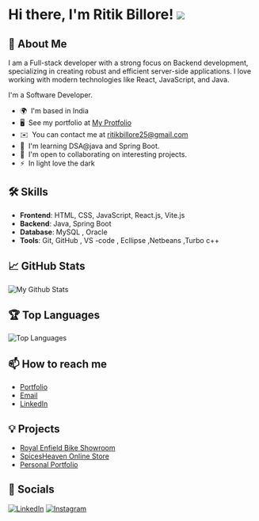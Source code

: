 # Hi there, I'm Ritik Billore! ![](https://user-images.githubusercontent.com/18350557/176309783-0785949b-9127-417c-8b55-ab5a4333674e.gif)

## 🚀 About Me
I am a Full-stack developer with a strong focus on Backend development, specializing in creating robust and efficient server-side applications. I love working with modern technologies like React, JavaScript, and Java.

I'm a Software Developer.

* 🌍  I'm based in India
* 🖥️  See my portfolio at [My Protfolio](https://www.ritikbillore.com/)
* ✉️  You can contact me at [ritikbillore25@gmail.com](mailto:ritikbillore25@gmail.com)
* 🧠  I'm learning DSA@java and Spring Boot.
* 🤝  I'm open to collaborating on interesting projects.
* ⚡  In light love the dark

## 🛠 Skills
- **Frontend**: HTML, CSS, JavaScript, React.js, Vite.js
- **Backend**: Java, Spring Boot
- **Database**: MySQL , Oracle
- **Tools**: Git, GitHub , VS -code , Ecllipse ,Netbeans ,Turbo c++

## 📈 GitHub Stats
![My Github Stats]((https://github.com/Ritikbillore18/Ritik-Billore))

## 🏆 Top Languages
![Top Languages](https://github-readme-stats.vercel.app/api/top-langs/?username=yourusername&layout=compact&theme=radical)

## 📫 How to reach me
- [Portfolio](https://www.ritikbillore.com/)
- [Email](mailto:ritikbillore25@example.com)
- [LinkedIn](https://www.linkedin.com/in/ritik-billore-7a6669234)

## 💡 Projects
- [Royal Enfield Bike Showroom](https://github.com/Ritikbillore18/Royal-Enfield-Bike-Showroom-)
- [SpicesHeaven Online Store](https://nagrajspices.in/)
- [Personal Portfolio](https://www.ritikbillore.com/)

## 🔗 Socials
[![LinkedIn](https://img.shields.io/badge/LinkedIn-blue?style=flat&logo=linkedin)](https://www.linkedin.com/in/ritik-billore-7a6669234)
[![Instagram](https://img.shields.io/badge/Instagram-blue?style=flat&logo=instagram)](https://www.instagram.com/ritikbillore?igsh=bTQxODM0NmFsZHE1)

